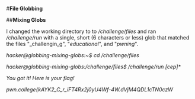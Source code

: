 #**File Globbing**

##**Mixing Globs**

I changed the working directory to to _/challenge/files_ and ran _/challenge/run_ with a single, short (6 characters or less) glob that matched the files "_challengin_g", "_educational_", and "_pwning_".

_hacker@globbing-mixing-globs:~$ cd /challenge/files_

_hacker@globbing-mixing-globs:/challenge/files$ /challenge/run \[cep\]\*_

_You got it! Here is your flag!_

_pwn.college{kAYK2_C_r_iFT4Rx2j0yU4Wf-4W.dVjM4QDL1cTN0czW_
